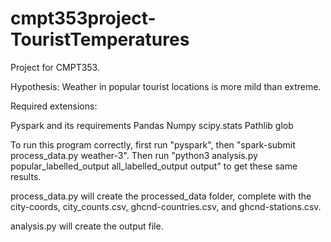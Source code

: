 # cmpt353project-TouristTemperatures
Project for CMPT353.  

Hypothesis: Weather in popular tourist locations is more mild than extreme.

Required extensions: 

  Pyspark and its requirements
  Pandas
  Numpy
  scipy.stats
  Pathlib
  glob

To run this program correctly, first run "pyspark", then "spark-submit process_data.py weather-3". Then run "python3 analysis.py popular_labelled_output all_labelled_output output" to get these same results.

process_data.py will create the processed_data folder, complete with the city-coords, city_counts.csv, ghcnd-countries.csv, and ghcnd-stations.csv. 

analysis.py will create the output file.
